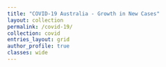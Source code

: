 ```yaml
---
title: "COVID-19 Australia - Growth in New Cases"
layout: collection
permalink: /covid-19/
collection: covid
entries_layout: grid
author_profile: true
classes: wide
---
```

